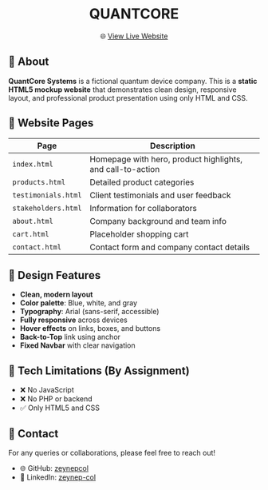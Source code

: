 <h1 align="center">QUANTCORE</h1>

<p align="center">
  🌐 <a href="https://quantcore-systems.netlify.app/" target="_blank">View Live Website</a>
</p>



## 🧠 About

**QuantCore Systems** is a fictional quantum device company. This is a **static HTML5 mockup website** that demonstrates clean design, responsive layout, and professional product presentation using only HTML and CSS.



## 📁 Website Pages

| Page                 | Description                                                             |
|----------------------|-------------------------------------------------------------------------|
| `index.html`         | Homepage with hero, product highlights, and call-to-action              |
| `products.html`      | Detailed product categories                                             |
| `testimonials.html`  | Client testimonials and user feedback                                   |
| `stakeholders.html`  | Information for collaborators                                           |
| `about.html`         | Company background and team info                                        |
| `cart.html`          | Placeholder shopping cart                                               |
| `contact.html`       | Contact form and company contact details                                |



## 🎨 Design Features

- **Clean, modern layout**
- **Color palette**: Blue, white, and gray
- **Typography**: Arial (sans-serif, accessible)
- **Fully responsive** across devices
- **Hover effects** on links, boxes, and buttons
- **Back-to-Top** link using anchor
- **Fixed Navbar** with clear navigation



## 🚫 Tech Limitations (By Assignment)

- ❌ No JavaScript
- ❌ No PHP or backend
- ✅ Only HTML5 and CSS



## 📡 Contact

For any queries or collaborations, please feel free to reach out!

- 🌐 GitHub: [zeynepcol](https://github.com/zeynepcol)  
- 👤 LinkedIn: [zeynep-col](https://www.linkedin.com/in/zeynep-col)
